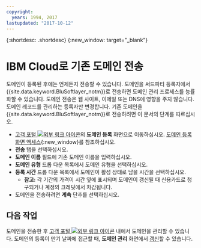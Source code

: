 ```yaml
---
copyright:
  years: 1994, 2017
lastupdated: "2017-10-12"
---
```


{:shortdesc: .shortdesc}
{:new_window: target="_blank"}

# IBM Cloud로 기존 도메인 전송

도메인이 등록된 후에는 언제든지 전송할 수 있습니다. 도메인을 써드파티 등록자에서 {{site.data.keyword.BluSoftlayer_notm}}로 전송하면 도메인 관리 프로세스를 능률화할 수 있습니다. 도메인 전송은 웹 사이트, 이메일 또는 DNS에 영향을 주지 않습니다. 도메인 레코드를 관리하는 등록자만 변경합니다. 기존 도메인을 {{site.data.keyword.BluSoftlayer_notm}}로 전송하려면 이 문서의 단계를 따르십시오. 

* [고객 포털 ![외부 링크 아이콘](../../icons/launch-glyph.svg "외부 링크 아이콘")](https://control.softlayer.com/)의 **도메인 등록** 화면으로 이동하십시오. [도메인 등록 화면 액세스](access-domain-registration-screen.html){:new_window}를 참조하십시오. 
* **전송** 탭을 선택하십시오. 
* **도메인 이름** 필드에 기존 도메인 이름을 입력하십시오. 
* **도메인 유형** 드롭 다운 목록에서 도메인 유형을 선택하십시오. 
* **등록 시간** 드롭 다운 목록에서 도메인이 활성 상태로 남을 시간을 선택하십시오. 
  * **참고:** 각 기간의 가격이 시간 옆에 표시되며 도메인이 갱신될 때 신용카드로 청구되거나 계정의 크레딧에서 차감됩니다. 
* 도메인을 전송하려면 **계속** 단추를 선택하십시오. 

## 다음 작업

도메인을 전송한 후 [고객 포털 ![외부 링크 아이콘](../../icons/launch-glyph.svg "외부 링크 아이콘")](https://control.softlayer.com/) 내에서 도메인을 관리할 수 있습니다. 도메인의 등록이 만기 날짜에 접근할 때, **도메인 관리** 화면에서 [갱신](renew-existing-domain.html)할 수 있습니다. 
